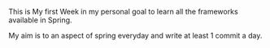 This is My first Week in my personal goal to learn all the frameworks available in Spring.

My aim is to an aspect of spring everyday and write at least 1 commit a day.
